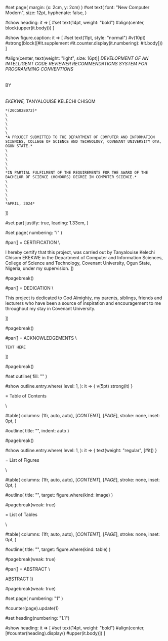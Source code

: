 #set page(
    margin: (x: 2cm, y: 2cm)
)
#set text(
    font: "New Computer Modern",
    size: 12pt,
    hyphenate: false,
)

#show heading: it => [
    #set text(14pt, weight: "bold")
    #align(center, block(upper(it.body)))
]

#show figure.caption: it => [
    #set text(11pt, style: "normal")
    #v(10pt)
    #strong(block([#it.supplement #it.counter.display(it.numbering): #it.body]))
]

#align(center, text(weight: "light", size: 16pt)[
    *DEVELOPMENT OF AN INTELLIGENT CODE REVIEWER RECOMMENDATIONS SYSTEM FOR PROGRAMMING CONVENTIONS*
    \
    \
    \
    BY
    \
    \
    \
    *EKEKWE,* TANYALOUISE KELECHI CHISOM

    *(20CG028072)*
    \
    \
    \
    \
    \
    *A PROJECT SUBMITTED TO THE DEPARTMENT OF COMPUTER AND INFORMATION SCIENCES, COLLEGE OF SCIENCE AND TECHNOLOGY, COVENANT UNIVERSITY OTA, OGUN STATE.*
    \
    \
    \
    \
    \
    *IN PARTIAL FULFILMENT OF THE REQUIREMENTS FOR THE AWARD OF THE BACHELOR OF SCIENCE (HONOURS) DEGREE IN COMPUTER SCIENCE.*
    \
    \
    \
    \
    \
    *APRIL, 2024*
])

#set par(
    justify: true,
    leading: 1.33em,
)

#set page(
    numbering: "i"
)

#par([
    = CERTIFICATION
    \

I hereby certify that this project, was carried out by Tanyalouise Kelechi Chisom EKEKWE in the Department of Computer and Information Sciences, College of Science and Technology, Covenant University, Ogun State, Nigeria, under my supervision.
])

#pagebreak()

#par([
    = DEDICATION
    \

This project is dedicated to God Almighty, my parents, siblings, friends and lecturers who have been a source of inspiration and encouragement to me throughout my stay in Covenant University.

])

#pagebreak()

#par([
    = ACKNOWLEDGEMENTS
    \

    TEXT HERE

])

#pagebreak()

#set outline(
    fill: ""
)

#show outline.entry.where(
    level: 1,
): it => {
    v(5pt)
    strong(it)
}

= Table of Contents

\

#table(
    columns: (1fr, auto, auto),
    [*CONTENT*], [*PAGE*],
    stroke: none,
    inset: 0pt,
)

#outline(
    title: "",
    indent: auto
)

#pagebreak()

#show outline.entry.where(
    level: 1,
): it => {
    text(weight: "regular", [#it])
}

= List of Figures

\

#table(
    columns: (1fr, auto, auto),
    [*CONTENT*], [*PAGE*],
    stroke: none,
    inset: 0pt,
)

#outline(
    title: "",
    target: figure.where(kind: image)
)

#pagebreak(weak: true)

= List of Tables

\

#table(
    columns: (1fr, auto, auto),
    [*CONTENT*], [*PAGE*],
    stroke: none,
    inset: 0pt,
)

#outline(
    title: "",
    target: figure.where(kind: table)
)

#pagebreak(weak: true)

#par([
    = ABSTRACT
    \

ABSTRACT
])

#pagebreak(weak: true)


#set page(
    numbering: "1"
)

#counter(page).update(1)

#set heading(numbering: "1.1")

#show heading: it => [
    #set text(14pt, weight: "bold")
    #align(center, [#counter(heading).display() #upper(it.body)])
]